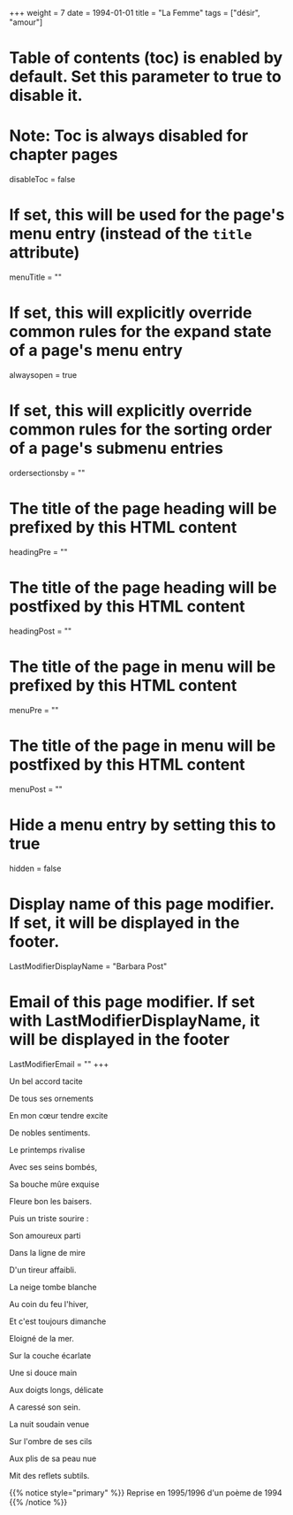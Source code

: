+++
weight = 7
date = 1994-01-01
title = "La Femme"
tags = ["désir", "amour"]
# Table of contents (toc) is enabled by default. Set this parameter to true to disable it.
# Note: Toc is always disabled for chapter pages
disableToc = false
# If set, this will be used for the page's menu entry (instead of the `title` attribute)
menuTitle = ""
# If set, this will explicitly override common rules for the expand state of a page's menu entry
alwaysopen = true
# If set, this will explicitly override common rules for the sorting order of a page's submenu entries
ordersectionsby = ""
# The title of the page heading will be prefixed by this HTML content
headingPre = ""
# The title of the page heading will be postfixed by this HTML content
headingPost = ""
# The title of the page in menu will be prefixed by this HTML content
menuPre = ""
# The title of the page in menu will be postfixed by this HTML content
menuPost = ""
# Hide a menu entry by setting this to true
hidden = false
# Display name of this page modifier. If set, it will be displayed in the footer.
LastModifierDisplayName = "Barbara Post"
# Email of this page modifier. If set with LastModifierDisplayName, it will be displayed in the footer
LastModifierEmail = ""
+++

Un bel accord tacite

De tous ses ornements

En mon cœur tendre excite

De nobles sentiments.


Le printemps rivalise

Avec ses seins bombés,

Sa bouche mûre exquise

Fleure bon les baisers.


Puis un triste sourire :

Son amoureux parti

Dans la ligne de mire

D'un tireur affaibli.


La neige tombe blanche

Au coin du feu l'hiver,

Et c'est toujours dimanche

Eloigné de la mer.


Sur la couche écarlate

Une si douce main

Aux doigts longs, délicate

A caressé son sein.


La nuit soudain venue

Sur l'ombre de ses cils

Aux plis de sa peau nue

Mit des reflets subtils.


{{% notice style="primary" %}}
Reprise en 1995/1996 d'un poème de 1994
{{% /notice %}}